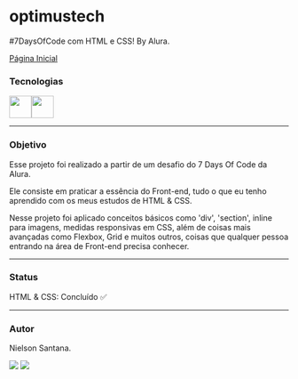 # optimustech

#7DaysOfCode com HTML e CSS! By Alura.

<a href="https://santananielson.github.io/optimustech">Página Inicial<a/>

### Tecnologias

<img src="https://cdn.jsdelivr.net/gh/devicons/devicon/icons/html5/html5-original.svg" width="40" height="40"/><img src="https://cdn.jsdelivr.net/gh/devicons/devicon/icons/css3/css3-original.svg" width="40" height="40"/>

---

### Objetivo

<p>Esse projeto foi realizado a partir de um desafio do 7 Days Of Code da Alura.</p> 
<p>Ele consiste em praticar a essência do Front-end, tudo o que eu tenho aprendido com os meus estudos de HTML & CSS.</p>
<p>Nesse projeto foi aplicado conceitos básicos como 'div', 'section', inline para imagens, medidas responsivas em CSS, além de coisas mais avançadas como Flexbox, Grid e muitos outros, 
coisas que qualquer pessoa entrando na área de Front-end precisa conhecer.</p>

---

### Status

<p>HTML & CSS: Concluído ✅</p>

---

### Autor

Nielson Santana.

<div>
<a href="https://instagram.com/nielsonsantana1" target="_blank"><img src="https://img.shields.io/badge/-Instagram-%23E4405F?style=for-the-badge&logo=instagram&logoColor=white" target="_blank"></a>
<a href="https://linkedin.com/in/nielson-santana" target="_blank"><img src="https://img.shields.io/badge/-LinkedIn-%230077B5?style=for-the-badge&logo=linkedin&logoColor=white" target="_blank"></a>   
</div>
